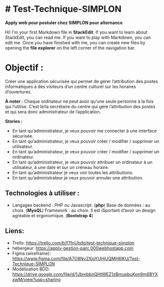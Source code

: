 # # Test-Technique-SIMPLON
**Apply web pour postuler chez SIMPLON pour alternance**

Hi! I'm your first Markdown file in **StackEdit**. If you want to learn about StackEdit, you can read me. If you want to play with Markdown, you can edit me. Once you have finished with me, you can create new files by opening the **file explorer** on the left corner of the navigation bar.


# Objectif :

Créer une application sécurisée qui permet de gérer l’attribution des postes informatiques à des
visiteurs d’un centre culturel sur les horaires d’ouvertures.

**À noter :**
Chaque ordinateur ne peut avoir qu’une seule personne à la fois qui l’utilise.
C’est le/la secrétaire du centre qui gère l’attribution des postes et qui sera donc administrateur de l’application.

**Stories :**

- En tant qu’administrateur, je veux pouvoir me connecter à une interface sécurisée.
- En tant qu’administrateur, je veux pouvoir créer / modifier / supprimer un utilisateur.
- En tant qu’administrateur, je veux pouvoir créer / modifier / supprimer un ordinateur.
- En tant qu’administrateur, je veux pouvoir attribuer un ordinateur à un utilisateur, à une date et sur un créneau horaire.
- En tant qu’administrateur je veux voir toutes les attributions.
- En tant qu’administrateur je veux pouvoir annuler une attribution.


## Technologies à utiliser :

- Langages backend : PHP ou Javascript. (**php**)
Base de données : au choix. (**MysQL**)
Framework : au choix. Il est iSportant d’avoir un design agréable et ergonomique. (**Bootstrap 4**)

## Liens:

- Trello: https://trello.com/b/f7fnUhdg/test-technique-simplon
- hébergeur: https://apply-gestion-parc.000webhostapp.com
- Figma (wireframe): https://www.figma.com/file/A7O8Nv2XjoYUHjUQMH6lKU/Test-Technique-SIMPLON
- Modélisation BDD: https://drive.google.com/file/d/1JbmbbnQHtWEZ1zBmupbuKon9m6BYXxwM/view?usp=sharing


```
